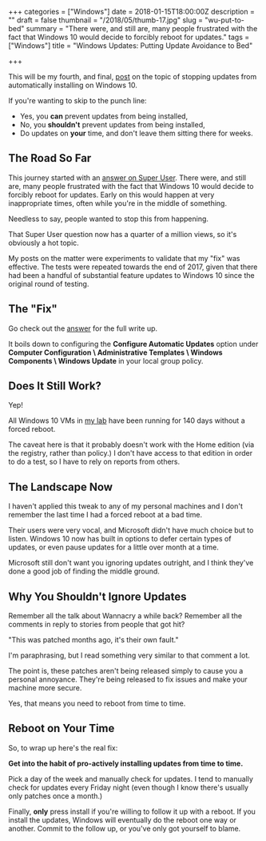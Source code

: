 +++
categories = ["Windows"]
date = 2018-01-15T18:00:00Z
description = ""
draft = false
thumbnail = "/2018/05/thumb-17.jpg"
slug = "wu-put-to-bed"
summary = "There were, and still are, many people frustrated with the fact that Windows 10 would decide to forcibly reboot for updates."
tags = ["Windows"]
title = "Windows Updates: Putting Update Avoidance to Bed"

+++


This will be my fourth, and final, [post](https://king.geek.nz/tags/#windows-update) on the topic of stopping updates from automatically installing on Windows 10.

If you're wanting to skip to the punch line:

* Yes, you **can** prevent updates from being installed,
* No, you **shouldn't** prevent updates from being installed,
* Do updates on **your** time, and don't leave them sitting there for weeks.

## **The Road So Far**

This journey started with an [answer on Super User](https://superuser.com/a/963933/36030). There were, and still are, many people frustrated with the fact that Windows 10 would decide to forcibly reboot for updates. Early on this would happen at very inappropriate times, often while you're in the middle of something.

Needless to say, people wanted to stop this from happening.

That Super User question now has a quarter of a million views, so it's obviously a hot topic.

My posts on the matter were experiments to validate that my "fix" was effective. The tests were repeated towards the end of 2017, given that there had been a handful of substantial feature updates to Windows 10 since the original round of testing.

## **The "Fix"**

Go check out the [answer](https://superuser.com/a/963933/36030) for the full write up.

It boils down to configuring the **Configure Automatic Updates** option under **Computer Configuration \ Administrative Templates \ Windows Components \ Windows Update** in your local group policy.

## **Does It Still Work?**

Yep!

All Windows 10 VMs in [my lab](https://king.geek.nz/WindowsUpdateUptime/) have been running for 140 days without a forced reboot.

The caveat here is that it probably doesn't work with the Home edition (via the registry, rather than policy.) I don't have access to that edition in order to do a test, so I have to rely on reports from others.

## **The Landscape Now**

I haven't applied this tweak to any of my personal machines and I don't remember the last time I had a forced reboot at a bad time.

Their users were very vocal, and Microsoft didn't have much choice but to listen. Windows 10 now has built in options to defer certain types of updates, or even pause updates for a little over month at a time.

Microsoft still don't want you ignoring updates outright, and I think they've done a good job of finding the middle ground.

## **Why You Shouldn't Ignore Updates**

Remember all the talk about Wannacry a while back? Remember all the comments in reply to stories from people that got hit?

"This was patched months ago, it's their own fault."

I'm paraphrasing, but I read something very similar to that comment a lot.

The point is, these patches aren't being released simply to cause you a personal annoyance. They're being released to fix issues and make your machine more secure.

Yes, that means you need to reboot from time to time.

## **Reboot on Your Time**

So, to wrap up here's the real fix:

**Get into the habit of pro-actively installing updates from time to time.**

Pick a day of the week and manually check for updates. I tend to manually check for updates every Friday night (even though I know there's usually only patches once a month.)

Finally, **only** press install if you're willing to follow it up with a reboot. If you install the updates, Windows will eventually do the reboot one way or another. Commit to the follow up, or you've only got yourself to blame.

